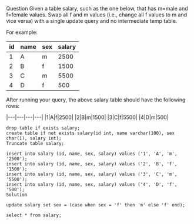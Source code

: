 
Question
Given a table salary, such as the one below, that has m=male and f=female values. Swap all f and m values (i.e., change all f values to m and vice versa) with a single update query and no intermediate temp table.

For example:

|id|name|sex|salary|
|---|---|---|---|
|1|A|m|2500|
|2|B|f|1500|
|3|C|m|5500|
|4|D|f|500|

After running your query, the above salary table should have the following rows:

|---|---|---|---|
|1|A|f|2500|
|2|B|m|1500|
|3|C|f|5500|
|4|D|m|500|





```
drop table if exists salary;
create table if not exists salary(id int, name varchar(100), sex char(1), salary int);
Truncate table salary;
 
insert into salary (id, name, sex, salary) values ('1', 'A', 'm', '2500');
insert into salary (id, name, sex, salary) values ('2', 'B', 'f', '1500');
insert into salary (id, name, sex, salary) values ('3', 'C', 'm', '5500');
insert into salary (id, name, sex, salary) values ('4', 'D', 'f', '500');
Solution
 
update salary set sex = (case when sex = 'f' then 'm' else 'f' end);
 
select * from salary;
```

